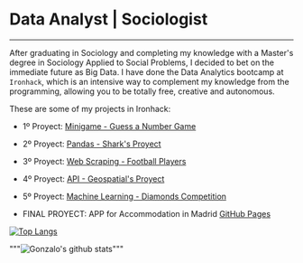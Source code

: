 # Data Analyst | Sociologist
--------

After graduating in Sociology and completing my knowledge with a Master's degree in Sociology Applied to Social Problems, I decided to bet on the immediate future as Big Data. I have done the Data Analytics bootcamp at `Ironhack`, which is an intensive way to complement my knowledge from the programming, allowing you to be totally free, creative and autonomous.

These are some of my projects in Ironhack:

- 1º Proyect: [Minigame - Guess a Number Game](https://github.com/Gon41/1-Minigame-Guess-a-Number-Game)
- 2º Proyect: [Pandas - Shark's Proyect](https://github.com/Gon41/2-Pandas-Proyect-Sharks)
- 3º Proyect: [Web Scraping - Football Players](https://github.com/Gon41/3-Pipelines-Web-Scraping-Football-Players)
- 4º Proyect: [API - Geospatial's Proyect](https://github.com/Gon41/4-Geospatial-Project)
- 5º Proyect: [Machine Learning - Diamonds Competition](https://github.com/Gon41/5-Diamonds-Competition-Machine-Learning)



- FINAL PROYECT: APP for Accommodation in Madrid [GitHub Pages](https://github.com/Gon41/FINAL-PROYECT-APP-for-Accommodation-in-Madrid)





[![Top Langs](https://github-readme-stats.vercel.app/api/top-langs/?username=Gon41&layout=compact)](https://github.com/Gon41/github-readme-stats)


"""![Gonzalo's github stats](https://github-readme-stats.vercel.app/api?username=Gon41&show_icons=true&theme=merko)"""


<!--
**Gon41/Gon41** is a ✨ _special_ ✨ repository because its `README.md` (this file) appears on your GitHub profile.

Here are some ideas to get you started:

- 🔭 I’m currently working on ...
- 🌱 I’m currently learning ...
- 👯 I’m looking to collaborate on ...
- 🤔 I’m looking for help with ...
- 💬 Ask me about ...
- 📫 How to reach me: ...
- 😄 Pronouns: ...
- ⚡ Fun fact: ...
-->
